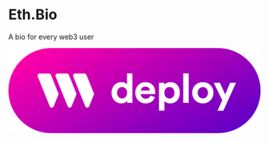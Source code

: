 # Eth.Bio

A bio for every web3 user

<a href="https://thirdweb.com/contracts/deploy?ipfs=QmWjjbgJXXgV1dPrM2v7NWyYyK8FEhLknqCQyEqVJ9qhGu%2F1" target="_blank">
  <img src="./tw_deploy_icons-09.png" alt="Deploy">
</a>
